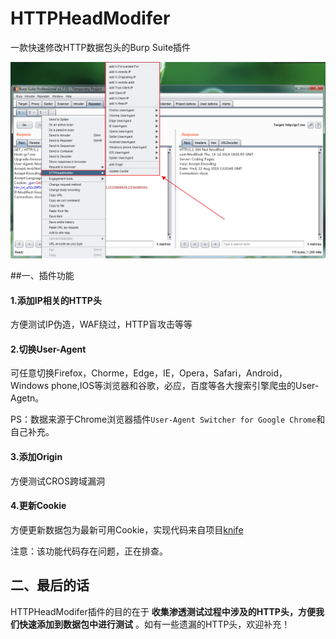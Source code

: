 # HTTPHeadModifer
一款快速修改HTTP数据包头的Burp Suite插件

![HTTPHeadModifer插件菜单](doc/HTTPHeadModifer.png)

##一、插件功能
#### 1.添加IP相关的HTTP头
方便测试IP伪造，WAF绕过，HTTP盲攻击等等

#### 2.切换User-Agent
可任意切换Firefox，Chorme，Edge，IE，Opera，Safari，Android，Windows phone,IOS等浏览器和谷歌，必应，百度等各大搜索引擎爬虫的User-Agetn。

PS：数据来源于Chrome浏览器插件`User-Agent Switcher for Google Chrome`和自己补充。

#### 3.添加Origin
方便测试CROS跨域漏洞

#### 4.更新Cookie
方便更新数据包为最新可用Cookie，实现代码来自项目[knife](https://github.com/bit4woo/knife)

注意：该功能代码存在问题，正在排查。

## 二、最后的话
HTTPHeadModifer插件的目的在于 **收集渗透测试过程中涉及的HTTP头，方便我们快速添加到数据包中进行测试** 。如有一些遗漏的HTTP头，欢迎补充！